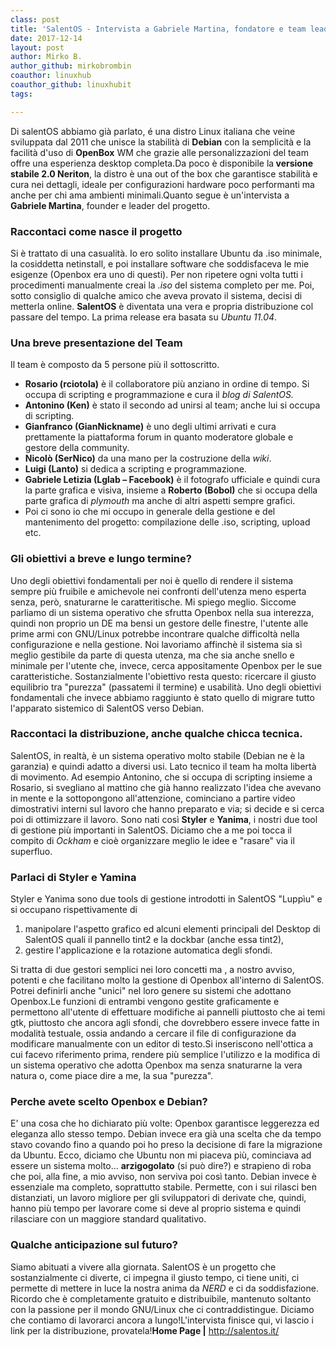 ```yaml
---
class: post
title: 'SalentOS - Intervista a Gabriele Martina, fondatore e team leader del progetto.'
date: 2017-12-14
layout: post
author: Mirko B.
author_github: mirkobrombin
coauthor: linuxhub
coauthor_github: linuxhubit
tags:

---
```

Di salentOS abbiamo già parlato, é una distro Linux italiana che veine sviluppata dal 2011 che unisce la stabilità di <strong>Debian</strong> con la semplicità e la facilità d'uso di <strong>OpenBox</strong> WM che grazie alle personalizzazioni del team offre una esperienza desktop completa.Da poco è disponibile la<strong> versione stabile 2.0 Neriton</strong>, la distro è una out of the box che garantisce stabilità e cura nei dettagli, ideale per configurazioni hardware poco performanti ma anche per chi ama ambienti minimali.Quanto segue è un'intervista a  <strong>Gabriele Martina</strong>, founder e leader del progetto.<h3>Raccontaci come nasce il progetto</h3>Si è trattato di una casualità. Io ero solito installare Ubuntu da .iso minimale, la cosiddetta netinstall, e poi installare software che soddisfaceva le mie esigenze (Openbox era uno di questi). Per non ripetere ogni volta tutti i procedimenti manualmente creai la <em>.iso</em> del sistema completo per me. Poi, sotto consiglio di qualche amico che aveva provato il sistema, decisi di metterla online. <strong>SalentOS</strong> è diventata una vera e propria distribuzione col passare del tempo. La prima release era basata su <em>Ubuntu 11.04</em>.<h3>Una breve presentazione del Team</h3>Il team è composto da 5 persone più il sottoscritto.<ul>    <li><strong>Rosario (rciotola)</strong> è il collaboratore più anziano in ordine di tempo. Si occupa di scripting e programmazione e cura il<em> blog di SalentOS.</em></li>    <li><strong>Antonino (Ken)</strong> è stato il secondo ad unirsi al team; anche lui si occupa di scripting.</li>    <li><strong>Gianfranco (GianNickname)</strong> è uno degli ultimi arrivati e cura prettamente la piattaforma forum in quanto moderatore globale e gestore della community.</li>    <li><strong>Nicolò (SerNico)</strong> da una mano per la costruzione della <em>wiki</em>.</li>    <li><strong>Luigi (Lanto)</strong> si dedica a scripting e programmazione.</li>    <li><strong>Gabriele Letizia (Lglab – Facebook)</strong> è il fotografo ufficiale e quindi cura la parte grafica e visiva, insieme a <strong>Roberto (Bobol)</strong> che si occupa della parte grafica di <em>plymouth</em> ma anche di altri aspetti sempre grafici.</li>    <li>Poi ci sono io che mi occupo in generale della gestione e del mantenimento del progetto: compilazione delle .iso, scripting, upload etc.</li></ul><h3>Gli obiettivi a breve e lungo termine?</h3>Uno degli obiettivi fondamentali per noi è quello di rendere il sistema sempre più fruibile e amichevole nei confronti dell'utenza meno esperta senza, però, snaturarne le caratteritische. Mi spiego meglio. Siccome parliamo di un sistema operativo che sfrutta Openbox nella sua interezza, quindi non proprio un DE ma bensi un gestore delle finestre, l'utente alle prime armi con GNU/Linux potrebbe incontrare qualche difficoltà nella configurazione e nella gestione. Noi lavoriamo affinchè il sistema sia sì meglio gestibile da parte di questa utenza, ma che sia anche snello e minimale per l'utente che, invece, cerca appositamente Openbox per le sue caratteristiche. Sostanzialmente l'obiettivo resta questo: ricercare il giusto equilibrio tra "purezza" (passatemi il termine) e usabilità. Uno degli obiettivi fondamentali che invece abbiamo raggiunto è stato quello di migrare tutto l'apparato sistemico di SalentOS verso Debian.<h3>Raccontaci la distribuzione, anche qualche chicca tecnica.</h3>SalentOS, in realtà, è un sistema operativo molto stabile (Debian ne è la garanzia) e quindi adatto a diversi usi. Lato tecnico il team ha molta libertà di movimento. Ad esempio Antonino, che si occupa di scripting insieme a Rosario, si svegliano al mattino che già hanno realizzato l'idea che avevano in mente e la sottopongono all'attenzione, cominciano a partire video dimostrativi interni sul lavoro che hanno preparato e via; si decide e si cerca poi di ottimizzare il lavoro. Sono nati così <strong>Styler</strong> e <strong>Yanima</strong>, i nostri due tool di gestione più importanti in SalentOS. Diciamo che a me poi tocca il compito di<em> Ockham</em> e cioè organizzare meglio le idee e "rasare" via il superfluo.<h3>Parlaci di Styler e Yamina</h3>Styler e Yanima sono due tools di gestione introdotti in SalentOS "Luppìu" e si occupano rispettivamente di<ol>    <li>manipolare l'aspetto grafico ed alcuni elementi principali del Desktop di SalentOS quali il pannello tint2 e la dockbar (anche essa tint2),</li>    <li>gestire l'applicazione e la rotazione automatica degli sfondi.</li></ol>Si tratta di due gestori semplici nei loro concetti ma , a nostro avviso, potenti e che facilitano molto la gestione di Openbox all'interno di SalentOS. Potrei definirli anche "unici" nel loro genere su sistemi che adottano Openbox.Le funzioni di entrambi vengono gestite graficamente e permettono all'utente di effettuare modifiche ai pannelli piuttosto che ai temi gtk, piuttosto che ancora agli sfondi, che dovrebbero essere invece fatte in modalità testuale, ossia andando a cercare il file di configurazione da modificare manualmente con un editor di testo.Si inseriscono nell'ottica a cui facevo riferimento prima, rendere più semplice l'utilizzo e la modifica di un sistema operativo che adotta Openbox ma senza snaturarne la vera natura o, come piace dire a me, la sua "purezza".<h3>Perche avete scelto Openbox e Debian?</h3>E' una cosa che ho dichiarato più volte: Openbox garantisce leggerezza ed eleganza allo stesso tempo. Debian invece era già una scelta che da tempo stavo covando fino a quando poi ho preso la decisione di fare la migrazione da Ubuntu. Ecco, diciamo che Ubuntu non mi piaceva più, cominciava ad essere un sistema molto... <strong>arzigogolato</strong> (si può dire?) e strapieno di roba che poi, alla fine, a mio avviso, non serviva poi così tanto. Debian invece è essenziale ma completo, soprattutto stabile. Permette, con i sui rilasci ben distanziati, un lavoro migliore per gli sviluppatori di derivate che, quindi, hanno più tempo per lavorare come si deve al proprio sistema e quindi rilasciare con un maggiore standard qualitativo.<h3>Qualche anticipazione sul futuro?</h3>Siamo abituati a vivere alla giornata. SalentOS è un progetto che sostanzialmente ci diverte, ci impegna il giusto tempo, ci tiene uniti, ci permette di mettere in luce la nostra anima da <em>NERD</em> e ci da soddisfazione. Ricordo che è completamente gratuito e distribuibile, mantenuto soltanto con la passione per il mondo GNU/Linux che ci contraddistingue. Diciamo che contiamo di lavorarci ancora a lungo!L'intervista finisce qui, vi lascio i link per la distribuzione, provatela!<strong>Home Page |</strong> <a href="http://salentos.it/">http://salentos.it/</a>